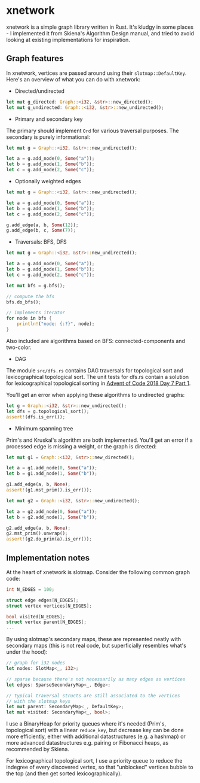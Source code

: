 # xnetwork

xnetwork is a simple graph library written in Rust. It's kludgy in some places - I implemented it from Skiena's Algorithm Design manual, and tried to avoid looking at existing implementations for inspiration.

## Graph features

In xnetwork, vertices are passed around using their `slotmap::DefaultKey`. Here's an overview of what you can do with xnetwork:

* Directed/undirected

```rust
let mut g_directed: Graph::<i32, &str>::new_directed();
let mut g_undirected: Graph::<i32, &str>::new_undirected();
```

* Primary and secondary key

The primary should implement `Ord` for various traversal purposes. The secondary is purely informational:

```rust
let mut g = Graph::<i32, &str>::new_undirected();

let a = g.add_node(0, Some("a"));
let b = g.add_node(1, Some("b"));
let c = g.add_node(2, Some("c"));
```

* Optionally weighted edges

```rust
let mut g = Graph::<i32, &str>::new_undirected();

let a = g.add_node(0, Some("a"));
let b = g.add_node(1, Some("b"));
let c = g.add_node(2, Some("c"));

g.add_edge(a, b, Some(12));
g.add_edge(b, c, Some(7));
```

* Traversals: BFS, DFS

```rust
let mut g = Graph::<i32, &str>::new_undirected();

let a = g.add_node(0, Some("a"));
let b = g.add_node(1, Some("b"));
let c = g.add_node(2, Some("c"));

let mut bfs = g.bfs();

// compute the bfs
bfs.do_bfs();

// implements iterator
for node in bfs {
    println!("node: {:?}", node);
}
```

Also included are algorithms based on BFS: connected-components and two-color.

* DAG

The module `src/dfs.rs` contains DAG traversals for topological sort and lexicographical topological sort. The unit tests for dfs.rs contain a solution for lexicographical topological sorting in [Advent of Code 2018 Day 7 Part 1](https://adventofcode.com/2018/day/7).

You'll get an error when applying these algorithms to undirected graphs:

```rust
let g = Graph::<i32, &str>::new_undirected();
let dfs = g.topological_sort();
assert!(dfs.is_err());
```

* Minimum spanning tree

Prim's and Kruskal's algorithm are both implemented. You'll get an error if a processed edge is missing a weight, or the graph is directed:

```rust
let mut g1 = Graph::<i32, &str>::new_directed();

let a = g1.add_node(0, Some("a"));
let b = g1.add_node(1, Some("b"));

g1.add_edge(a, b, None);
assert!(g1.mst_prim().is_err());

let mut g2 = Graph::<i32, &str>::new_undirected();

let a = g2.add_node(0, Some("a"));
let b = g2.add_node(1, Some("b"));

g2.add_edge(a, b, None);
g2.mst_prim().unwrap();
assert!(g2.do_prim(a).is_err());
```

## Implementation notes

At the heart of xnetwork is slotmap. Consider the following common graph code:

```c
int N_EDGES = 100;

struct edge edges[N_EDGES];
struct vertex vertices[N_EDGES];

bool visited[N_EDGES];
struct vertex parent[N_EDGES];
...
```

By using slotmap's secondary maps, these are represented neatly with secondary maps (this is not real code, but superficially resembles what's under the hood):

```rust
// graph for i32 nodes
let nodes: SlotMap<_, i32>;

// sparse because there's not necessarily as many edges as vertices
let edges: SparseSecondaryMap<_, Edge>;

// typical traversal structs are still associated to the vertices
// with the slotmap keys
let mut parent: SecondaryMap<_, DefaultKey>;
let mut visited: SecondaryMap<_, bool>;
```

I use a BinaryHeap for priority queues where it's needed (Prim's, topological sort) with a linear `reduce_key`, but decrease key can be done more efficiently, either with additional datastructures (e.g. a hashmap) or more advanced datastructures e.g. pairing or Fibonacci heaps, as recommended by Skiena.

For lexicographical topological sort, I use a priority queue to reduce the indegree of every discovered vertex, so that "unblocked" vertices bubble to the top (and then get sorted lexicographically).
